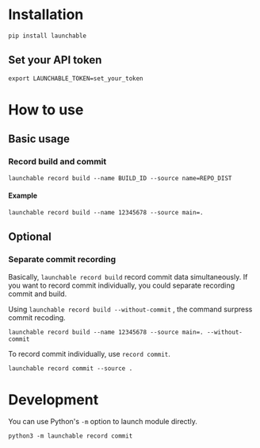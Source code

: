 # Installation

```shell
pip install launchable
```

## Set your API token

```shell
export LAUNCHABLE_TOKEN=set_your_token
```

# How to use
## Basic usage
### Record build and commit

```shell
launchable record build --name BUILD_ID --source name=REPO_DIST
```

#### Example
```shell
launchable record build --name 12345678 --source main=.
```

## Optional
### Separate commit recording

Basically, `launchable record build` record commit data simultaneously. If you want to record commit individually, you could separate recording commit and build.

Using `launchable record build --without-commit` , the command surpress commit recoding.

```shell
launchable record build --name 12345678 --source main=. --without-commit
```

To record commit individually, use `record commit`.

```shell
launchable record commit --source .
```

# Development
You can use Python's `-m` option to launch module directly.
```shell
python3 -m launchable record commit
```
